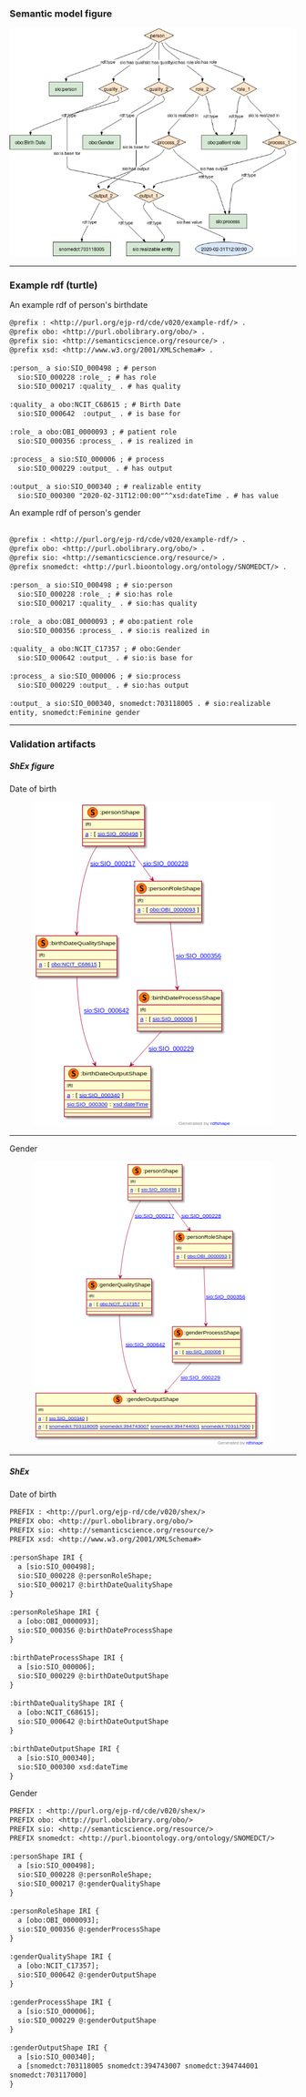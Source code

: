 ### Semantic model figure

<p align="center">
    <a href="../images/rdf/2_Personal_information.png" target="_blank">
        <img src="../images/rdf/2_Personal_information.png">
    </a>
</p>


***

### Example rdf (turtle)

An example rdf of person's birthdate

```ttl
@prefix : <http://purl.org/ejp-rd/cde/v020/example-rdf/> .
@prefix obo: <http://purl.obolibrary.org/obo/> .
@prefix sio: <http://semanticscience.org/resource/> .
@prefix xsd: <http://www.w3.org/2001/XMLSchema#> .

:person_ a sio:SIO_000498 ; # person
  sio:SIO_000228 :role_ ; # has role
  sio:SIO_000217 :quality_ . # has quality

:quality_ a obo:NCIT_C68615 ; # Birth Date
  sio:SIO_000642  :output_ . # is base for

:role_ a obo:OBI_0000093 ; # patient role
  sio:SIO_000356 :process_ . # is realized in

:process_ a sio:SIO_000006 ; # process
  sio:SIO_000229 :output_ . # has output

:output_ a sio:SIO_000340 ; # realizable entity
  sio:SIO_000300 "2020-02-31T12:00:00"^^xsd:dateTime . # has value
```

An example rdf of person's gender

```ttl

@prefix : <http://purl.org/ejp-rd/cde/v020/example-rdf/> .
@prefix obo: <http://purl.obolibrary.org/obo/> .
@prefix sio: <http://semanticscience.org/resource/> .
@prefix snomedct: <http://purl.bioontology.org/ontology/SNOMEDCT/> .

:person_ a sio:SIO_000498 ; # sio:person
  sio:SIO_000228 :role_ ; # sio:has role
  sio:SIO_000217 :quality_ . # sio:has quality

:role_ a obo:OBI_0000093 ; # obo:patient role
  sio:SIO_000356 :process_ . # sio:is realized in

:quality_ a obo:NCIT_C17357 ; # obo:Gender
  sio:SIO_000642 :output_ . # sio:is base for

:process_ a sio:SIO_000006 ; # sio:process
  sio:SIO_000229 :output_ . # sio:has output

:output_ a sio:SIO_000340, snomedct:703118005 . # sio:realizable entity, snomedct:Feminine gender
```

***

### Validation artifacts 
##### ShEx figure

Date of birth

<p align="center">
    <a href="../images/shex/2_Personal_information_birthdate.png" target="_blank">
        <img src="../images/shex/2_Personal_information_birthdate.png">
    </a>
</p>

***
Gender

<p align="center">
    <a href="../images/shex/2_Personal_information_gender.png" target="_blank">
        <img src="../images/shex/2_Personal_information_gender.png">
    </a>
</p>


***

##### ShEx
Date of birth

```
PREFIX : <http://purl.org/ejp-rd/cde/v020/shex/>
PREFIX obo: <http://purl.obolibrary.org/obo/>
PREFIX sio: <http://semanticscience.org/resource/>
PREFIX xsd: <http://www.w3.org/2001/XMLSchema#>

:personShape IRI {
  a [sio:SIO_000498];
  sio:SIO_000228 @:personRoleShape;
  sio:SIO_000217 @:birthDateQualityShape
}

:personRoleShape IRI {
  a [obo:OBI_0000093];
  sio:SIO_000356 @:birthDateProcessShape
}

:birthDateProcessShape IRI {
  a [sio:SIO_000006];
  sio:SIO_000229 @:birthDateOutputShape
}

:birthDateQualityShape IRI {
  a [obo:NCIT_C68615];
  sio:SIO_000642 @:birthDateOutputShape
}

:birthDateOutputShape IRI {
  a [sio:SIO_000340];
  sio:SIO_000300 xsd:dateTime
}
```

Gender

```
PREFIX : <http://purl.org/ejp-rd/cde/v020/shex/>
PREFIX obo: <http://purl.obolibrary.org/obo/>
PREFIX sio: <http://semanticscience.org/resource/>
PREFIX snomedct: <http://purl.bioontology.org/ontology/SNOMEDCT/>

:personShape IRI {
  a [sio:SIO_000498];
  sio:SIO_000228 @:personRoleShape;
  sio:SIO_000217 @:genderQualityShape
}

:personRoleShape IRI {
  a [obo:OBI_0000093];
  sio:SIO_000356 @:genderProcessShape
}

:genderQualityShape IRI {
  a [obo:NCIT_C17357];
  sio:SIO_000642 @:genderOutputShape
}

:genderProcessShape IRI {
  a [sio:SIO_000006];
  sio:SIO_000229 @:genderOutputShape
}

:genderOutputShape IRI {
  a [sio:SIO_000340];
  a [snomedct:703118005 snomedct:394743007 snomedct:394744001 snomedct:703117000]
}
```
